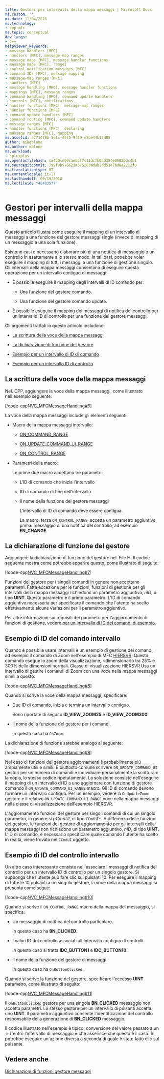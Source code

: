 ```yaml
---
title: Gestori per intervalli della mappa messaggi | Microsoft Docs
ms.custom: ''
ms.date: 11/04/2016
ms.technology:
- cpp-mfc
ms.topic: conceptual
dev_langs:
- C++
helpviewer_keywords:
- message handlers [MFC]
- handlers [MFC], message-map ranges
- message maps [MFC], message handler functions
- message maps [MFC], ranges
- control-notification messages [MFC]
- command IDs [MFC], message mapping
- message-map ranges [MFC]
- handlers [MFC]
- message handling [MFC], message handler functions
- mappings [MFC], message ranges
- command handling [MFC], command update handlers
- controls [MFC], notifications
- handler functions [MFC], message-map ranges
- handler functions [MFC]
- command update handlers [MFC]
- command routing [MFC], command update handlers
- message ranges [MFC]
- handler functions [MFC], declaring
- message ranges [MFC], mapping
ms.assetid: a271478b-5e1c-46f5-9f29-e5be44b27d08
author: mikeblome
ms.author: mblome
ms.workload:
- cplusplus
ms.openlocfilehash: ca420ce09cae5bf7c11dcfb0ad384e0002bdc4b1
ms.sourcegitcommit: 799f9b976623a375203ad8b2ad5147bd6a2212f0
ms.translationtype: MT
ms.contentlocale: it-IT
ms.lasthandoff: 09/19/2018
ms.locfileid: "46403577"
---
```

# <a name="handlers-for-message-map-ranges"></a>Gestori per intervalli della mappa messaggi

Questo articolo illustra come eseguire il mapping di un intervallo di messaggi a una funzione del gestore messaggi single (invece di mapping di un messaggio a una sola funzione).

Esistono casi è necessario elaborare più di una notifica di messaggio o un controllo in esattamente allo stesso modo. In tali casi, potrebbe voler eseguire il mapping di tutti i messaggi a una funzione di gestione singolo. Gli intervalli della mappa messaggi consentono di eseguire questa operazione per un intervallo contiguo di messaggi:

- È possibile eseguire il mapping degli intervalli di ID comando per:

   - Una funzione del gestore comando.

   - Una funzione del gestore comando update.

- È possibile eseguire il mapping dei messaggi di notifica del controllo per un intervallo ID di controllo per una funzione del gestore messaggi.

Gli argomenti trattati in questo articolo includono:

- [La scrittura della voce della mappa messaggi](#_core_writing_the_message.2d.map_entry)

- [La dichiarazione di funzione del gestore](#_core_declaring_the_handler_function)

- [Esempio per un intervallo di ID di comando](#_core_example_for_a_range_of_command_ids)

- [Esempio per un intervallo ID di controllo](#_core_example_for_a_range_of_control_ids)

##  <a name="_core_writing_the_message.2d.map_entry"></a> La scrittura della voce della mappa messaggi

Nel. CPP, aggiungere la voce della mappa messaggi, come illustrato nell'esempio seguente:

[!code-cpp[NVC_MFCMessageHandling#6](../mfc/codesnippet/cpp/handlers-for-message-map-ranges_1.cpp)]

La voce della mappa messaggi include gli elementi seguenti:

- Macro della mappa messaggi intervallo:

   - [ON_COMMAND_RANGE](reference/message-map-macros-mfc.md#on_command_range)

   - [ON_UPDATE_COMMAND_UI_RANGE](reference/message-map-macros-mfc.md#on_update_command_ui_range)

   - [ON_CONTROL_RANGE](reference/message-map-macros-mfc.md#on_control_range)

- Parametri della macro:

     Le prime due macro accettano tre parametri:

   - L'ID di comando che inizia l'intervallo

   - ID di comando di fine dell'intervallo

   - Il nome della funzione del gestore messaggi

     L'intervallo di ID di comando deve essere contigua.

     La macro, terza `ON_CONTROL_RANGE`, accetta un parametro aggiuntivo prima: messaggio di una notifica del controllo, ad esempio **EN_CHANGE**.

##  <a name="_core_declaring_the_handler_function"></a> La dichiarazione di funzione del gestore

Aggiungere la dichiarazione di funzione del gestore nel. File H. Il codice seguente mostra come potrebbe apparire questo, come illustrato di seguito:

[!code-cpp[NVC_MFCMessageHandling#7](../mfc/codesnippet/cpp/handlers-for-message-map-ranges_2.h)]

Funzioni del gestore per i singoli comandi in genere non accettano parametri. Fatta eccezione per le funzioni, funzioni di gestione per gli intervalli della mappa messaggi richiedono un parametro aggiuntivo, *nID*, di tipo **UINT**. Questo parametro è il primo parametro. L'ID di comando aggiuntive necessaria per specificare il comando che l'utente ha scelto effettivamente alcune variazioni per il parametro aggiuntivo.

Per altre informazioni sui requisiti dei parametri per l'aggiornamento di funzioni di gestione, vedere [per un intervallo di ID dei comandi di esempio](#_core_example_for_a_range_of_command_ids).

##  <a name="_core_example_for_a_range_of_command_ids"></a> Esempio di ID del comando intervallo

Quando è possibile usare intervalli è un esempio di gestione dei comandi, ad esempio il comando di Zoom nell'esempio di MFC [HIERSVR](../visual-cpp-samples.md). Questo comando esegue lo zoom della visualizzazione, ridimensionarlo tra 25% e 300% delle dimensioni normali. Classe di visualizzazione HIERSVR Usa un intervallo di gestire i comandi di Zoom con una voce nella mappa messaggi simili a questo:

[!code-cpp[NVC_MFCMessageHandling#8](../mfc/codesnippet/cpp/handlers-for-message-map-ranges_3.cpp)]

Quando si scrive la voce della mappa messaggi, specificare:

- Due ID di comando, inizia e termina un intervallo contiguo.

     Sono riportate di seguito **ID_VIEW_ZOOM25** e **ID_VIEW_ZOOM300**.

- Il nome della funzione del gestore per i comandi.

     In questo caso ha `OnZoom`.

La dichiarazione di funzione sarebbe analogo al seguente:

[!code-cpp[NVC_MFCMessageHandling#9](../mfc/codesnippet/cpp/handlers-for-message-map-ranges_4.h)]

Nel caso di funzioni del gestore aggiornamenti è probabilmente più ampiamente utili e simili. È piuttosto comune scrivere `ON_UPDATE_COMMAND_UI` gestori per un numero di comandi e individuare personalmente la scrittura o la copia, lo stesso codice ripetutamente. La soluzione consiste nell'eseguire il mapping di un intervallo di ID a uno aggiornare con funzione di gestore comando il `ON_UPDATE_COMMAND_UI_RANGE` macro. Gli ID di comando devono formare un intervallo contiguo. Per un esempio, vedere la `OnUpdateZoom` gestore e il relativo `ON_UPDATE_COMMAND_UI_RANGE` voce nella mappa messaggi nella classe di visualizzazione dell'esempio HIERSVR.

L'aggiornamento funzioni del gestore per singoli comandi di cui un singolo parametro, in genere si *pCmdUI*, di tipo `CCmdUI*`. A differenza delle funzioni del gestore, le funzioni del gestore di aggiornamento per gli intervalli della mappa messaggi non richiedono un parametro aggiuntivo, *nID*, di tipo **UINT**. L'ID di comando, è necessario specificare quale comando l'utente ha scelto in realtà, viene trovato nel `CCmdUI` oggetto.

##  <a name="_core_example_for_a_range_of_control_ids"></a> Esempio di ID del controllo intervallo

Un altro caso interessante consiste nell'associare i messaggi di notifica del controllo per un intervallo ID di controllo per un singolo gestore. Si supponga che l'utente può fare clic sui pulsanti 10. Per eseguire il mapping di tutte le 10 pulsanti a un singolo gestore, la voce della mappa messaggi si presenta come segue:

[!code-cpp[NVC_MFCMessageHandling#10](../mfc/codesnippet/cpp/handlers-for-message-map-ranges_5.cpp)]

Quando si scrive il `ON_CONTROL_RANGE` macro della mappa del messaggio, si specifica:

- Un messaggio di notifica del controllo particolare.

     In questo caso ha **BN_CLICKED**.

- I valori ID del controllo associati all'intervallo contiguo di controlli.

     In questo caso si tratta **IDC_BUTTON1** e **IDC_BUTTON10**.

- Il nome della funzione del gestore di messaggi.

     In questo caso ha `OnButtonClicked`.

Quando si scrive la funzione del gestore, specificare l'eccesso **UINT** parametro, come illustrato di seguito:

[!code-cpp[NVC_MFCMessageHandling#11](../mfc/codesnippet/cpp/handlers-for-message-map-ranges_6.cpp)]

Il `OnButtonClicked` gestore per una singola **BN_CLICKED** messaggio non accetta parametri. Lo stesso gestore per un intervallo di pulsanti accetta uno **UINT**. Il parametro aggiuntivo consente l'identificazione del controllo responsabile della generazione di **BN_CLICKED** messaggio.

Il codice illustrato nell'esempio è tipico: conversione del valore passato a un `int` entro l'intervallo di messaggio e che asserisce che questo è il caso. Si potrebbe eseguire un'azione diversa a seconda di quale è stato fatto clic sul pulsante.

## <a name="see-also"></a>Vedere anche

[Dichiarazioni di funzioni gestore messaggi](../mfc/declaring-message-handler-functions.md)
